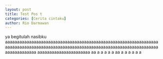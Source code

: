 ```yaml
---
layout: post
title: Test Pos t
categories: [Cerita cintaku]
author: Rio Darmawan
---
```



ya begitulah nasibku aaaaaaaaaaaaaaaaaaaaaaaaaaaaaaaaaaaaaaaaaaaaaaaaaaaaaaaaaaaaaaaaaaaaaaaaaaaaaaaaaaaaaaaaaaaaaaaaaaaaaaaaaaaaaaaaaaaaaaaaaaaaaaaaaaaaaaaaaaaaa
aaaaaaaaaaaaaaaaaaaaaa
aa
a
a
a
a
a
aa
a
a
a
a
a
a

